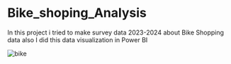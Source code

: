 # Bike_shoping_Analysis
In this project i  tried to make survey data 2023-2024 about Bike Shopping data also I did this data visualization in Power BI  


![bike](https://github.com/user-attachments/assets/acc64a23-6cd1-464b-bcc9-57ce78a81dd9)

